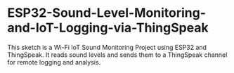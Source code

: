 # ESP32-Sound-Level-Monitoring-and-IoT-Logging-via-ThingSpeak
This sketch is a Wi-Fi IoT Sound Monitoring Project using ESP32 and ThingSpeak. It reads sound levels and sends them to a ThingSpeak channel for remote logging and analysis.

